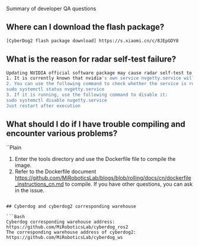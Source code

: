 Summary of developer QA questions

## Where can I download the flash package?

```Bash
[CyberDog2 flash package download] https://s.xiaomi.cn/c/8JEpGDY8
```

## What is the reason for radar self-test failure?

```Bash
Updating NVIDIA official software package may cause radar self-test to fail
1. It is currently known that nvidia's own service nvgetty.service will use the same serial port as the radar, and the two will conflict. We have disabled this service at the factory.
2. You can use the following command to check whether the service is running:
sudo systemctl status nvgetty.service
3. If it is running, use the following command to disable it:
sudo systemctl disable nvgetty.service
Just restart after execution
```

## What should I do if I have trouble compiling and encounter various problems?

``Plain
1. Enter the tools directory and use the Dockerfile file to compile the image.
2. Refer to the Dockerfile document https://github.com/MiRoboticsLab/blogs/blob/rolling/docs/cn/dockerfile_instructions_cn.md to compile. If you have other questions, you can ask in the issue.
```

## Cyberdog and cyberdog2 corresponding warehouse

```Bash
Cyberdog corresponding warehouse address: https://github.com/MiRoboticsLab/cyberdog_ros2
The corresponding warehouse address of cyberdog2: https://github.com/MiRoboticsLab/cyberdog_ws
```
